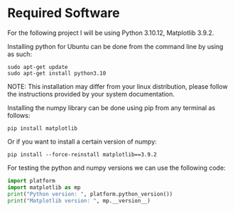 # Required Software

For the following project I will be using Python 3.10.12, Matplotlib 3.9.2.

Installing python for Ubuntu can be done from the command line by using as such:
```commandline
sudo apt-get update
sudo apt-get install python3.10
```
NOTE: This installation may differ from your linux distribution, please follow the instructions
provided by your system documentation.

Installing the numpy library can be done using pip from any terminal as follows:
```commandline
pip install matplotlib
```
Or if you want to install a certain version of numpy:
```commandline
pip install --force-reinstall matplotlib==3.9.2
```

For testing the python and numpy versions we can use the following code:
```python
import platform
import matplotlib as mp
print("Python version: ", platform.python_version())
print("Matplotlib version: ", mp.__version__)

```